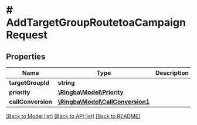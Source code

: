 # # AddTargetGroupRoutetoaCampaignRequest

## Properties

Name | Type | Description | Notes
------------ | ------------- | ------------- | -------------
**targetGroupId** | **string** |  |
**priority** | [**\Ringba\Model\Priority**](Priority.md) |  |
**callConversion** | [**\Ringba\Model\CallConversion1**](CallConversion1.md) |  |

[[Back to Model list]](../../README.md#models) [[Back to API list]](../../README.md#endpoints) [[Back to README]](../../README.md)
